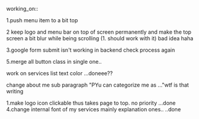 working_on::


1.push menu item to a bit top

2 keep logo and menu bar on top of screen permanently and make the top screen a bit blur while being scrolling (1. should work with it) bad idea haha 


3.google form submit isn't working in backend check process again 



5.merge all button class in single one..


work on services list text color ...doneee??

change about me sub paragraph "PYu can categorize me as ..."wtf is that writing


1.make logo icon clickable thus takes page to top. no priority  ...done
4.change internal font of my services mainly explanation ones.. ..done